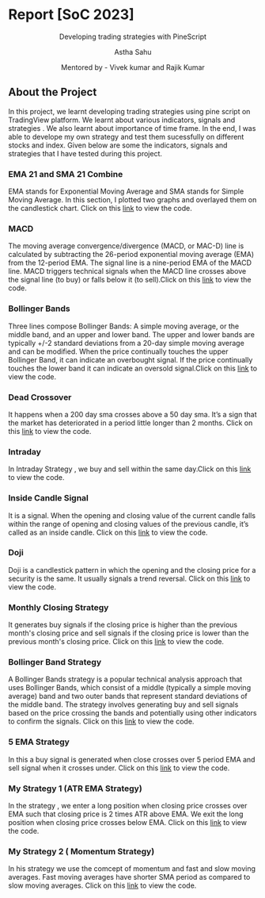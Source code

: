 # Report [SoC 2023]

<p align="center"> Developing trading strategies with PineScript </p>

<p align="center"> Astha Sahu </p>

<p align="center"> Mentored by - Vivek kumar and Rajik Kumar </p>

## About the Project
In this project, we learnt developing trading strategies using pine script on TradingView platform. We learnt about various indicators, signals and strategies . We also learnt about importance of time frame. In the end, I was able to develope my own strategy and test them sucessfully on different stocks and index. Given below are some the indicators, signals and strategies that I have tested during this project.

### EMA 21 and SMA 21 Combine

EMA stands for Exponential Moving Average and SMA stands for Simple Moving Average. In this section, I plotted two graphs and overlayed them on the candlestick chart. Click on this [link](EMA-21-SMA-21-combine) to view the code.

### MACD

The moving average convergence/divergence (MACD, or MAC-D) line is calculated by 
subtracting the 26-period exponential moving average (EMA) from the 12-period EMA. 
The signal line is a nine-period EMA of the MACD line.
MACD triggers technical signals when the MACD line crosses above the signal line (to buy) 
or falls below it (to sell).Click on this [link](MACD) to view the code.

### Bollinger Bands

Three lines compose Bollinger Bands: A simple moving average, or the middle band, 
and an upper and lower band. The upper and lower bands are typically +/-2 standard deviations
from a 20-day simple moving average and can be modified.
When the price continually touches the upper Bollinger Band, it can indicate an overbought signal.
If the price continually touches the lower band it can indicate an oversold signal.Click on this [link](Bollinger-Bands) to view the code.

### Dead Crossover

It happens when a 200 day sma crosses above a 50 day sma.
It’s a sign that the market has deteriorated in a period little longer than 2 months.
Click on this [link](Dead-Crossover) to view the code.

### Intraday

In Intraday Strategy , we buy and sell within the same day.Click on this [link](Intraday) to view the code.

### Inside Candle Signal

It is a signal. When the opening and closing value of the current candle falls within the range of opening 
and closing values of the previous candle, it’s called as an inside candle. Click on this [link](Inside-Candle.txt) to view the code.

### Doji

Doji is a candlestick pattern in which the opening and the closing price for a security is the same.
It usually signals a trend reversal. Click on this [link](Doji.txt) to view the code.

### Monthly Closing Strategy

It generates buy signals if the closing price is higher than the previous month's closing price and sell signals if the closing price is lower than the previous month's closing price.  Click on this [link](Monthly-closing-strategy) to view the code.

### Bollinger Band Strategy

A Bollinger Bands strategy is a popular technical analysis approach that uses Bollinger Bands, which consist of a middle (typically a simple moving average) band and two outer bands that represent standard deviations of the middle band. The strategy involves generating buy and sell signals based on the price crossing the bands and potentially using other indicators to confirm the signals.  Click on this [link](Bollinger-Band-Strategy) to view the code.

### 5 EMA Strategy

In this a buy signal is generated when close crosses over 5 period EMA and sell signal when it crosses under.  Click on this [link](5-EMA-Strategy) to view the code.

### My Strategy 1 (ATR EMA Strategy)

In the strategy , we enter a long position when closing price crosses over EMA such that closing price is 2 times ATR above EMA.
We exit the long position when closing price crosses below EMA. Click on this [link](ATR-EMA-Strategy-(mystrategy1)) to view the code.

### My Strategy 2 ( Momentum Strategy)

In his strategy we use the comcept of momentum and fast and slow moving averages. Fast moving averages have shorter SMA period as compared to slow moving averages.  Click on this [link](Momentum-Strategy(myStrategy2)) to view the code.


